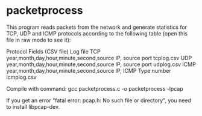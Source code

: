 # packetprocess
This program reads packets from the network and generate statistics for TCP, UDP and ICMP protocols according to the following table (open this file in raw mode to see it):

Protocol                        Fields (CSV file)	                             Log file
TCP	          year,month,day,hour,minute,second,source IP, source port	      tcplog.csv
UDP           year,month,day,hour,minute,second,source IP, source port	      udplog.csv
ICMP	        year,month,day,hour,minute,second,source IP, ICMP Type number	  icmplog.csv

Compile with command:
gcc packetprocess.c -o packetprocess -lpcap

If you get an error "fatal error: pcap.h: No such file or directory", you need to install libpcap-dev.
